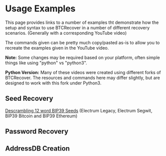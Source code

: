 # Usage Examples

This page provides links to a number of examples tht demonstrate how the setup and syntax to use BTCRecover in a number of different recovery scenarios. (Generally with a corresponding YouTube video)

The commands given can be pretty much copy/pasted as-is to allow you to recreate the examples given in the YouTube video.

**Note:** Some changes may be required based on your platform, often simple things like using "python" vs "python3".

**Python Version:** Many of these videos were created using different forks of BTCRecover. The resources and commands here may differ slightly, but are designed to work with this fork under Python3.

## Seed Recovery

[Descrambling 12 word BIP39 Seeds](./2020-05-02_Descrambling_a_12_word_seed/Example.md) (Electrum Legacy, Electrum Segwit, BIP39 Bitcoin and BIP39 Ethereum)

## Password Recovery



## AddressDB Creation


